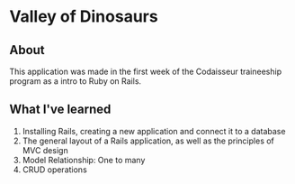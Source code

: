 # Valley of Dinosaurs

## About
This application was made in the first week of the Codaisseur traineeship program as a intro to Ruby on Rails. 

## What I've learned
1. Installing Rails, creating a new application and connect it to a database
2. The general layout of a Rails application, as well as the principles of MVC design
3. Model Relationship: One to many
4. CRUD operations
